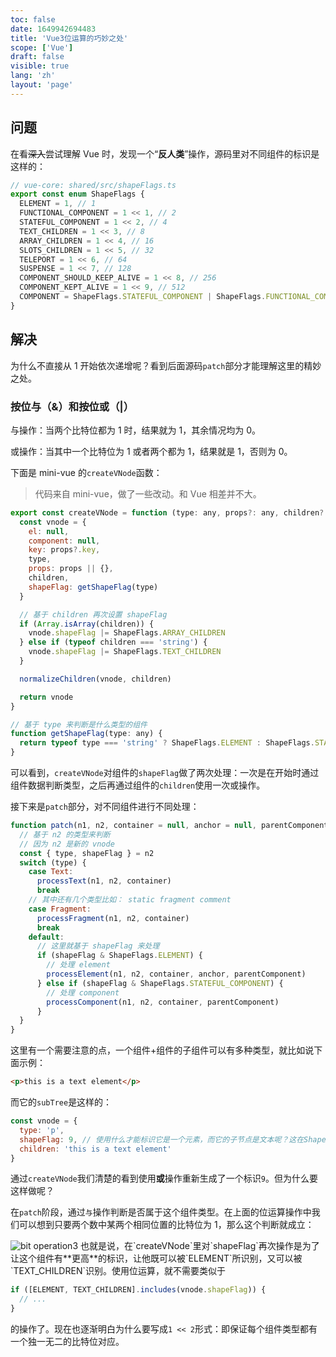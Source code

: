 ```yaml
---
toc: false
date: 1649942694483
title: 'Vue3位运算的巧妙之处'
scope: ['Vue']
draft: false
visible: true
lang: 'zh'
layout: 'page'
---
```


## 问题

在看~~深入~~尝试理解 Vue 时，发现一个“**反人类**”操作，源码里对不同组件的标识是这样的：

```typescript
// vue-core: shared/src/shapeFlags.ts
export const enum ShapeFlags {
  ELEMENT = 1, // 1
  FUNCTIONAL_COMPONENT = 1 << 1, // 2
  STATEFUL_COMPONENT = 1 << 2, // 4
  TEXT_CHILDREN = 1 << 3, // 8
  ARRAY_CHILDREN = 1 << 4, // 16
  SLOTS_CHILDREN = 1 << 5, // 32
  TELEPORT = 1 << 6, // 64
  SUSPENSE = 1 << 7, // 128
  COMPONENT_SHOULD_KEEP_ALIVE = 1 << 8, // 256
  COMPONENT_KEPT_ALIVE = 1 << 9, // 512
  COMPONENT = ShapeFlags.STATEFUL_COMPONENT | ShapeFlags.FUNCTIONAL_COMPONENT // 6
}
```

## 解决

为什么不直接从 1 开始依次递增呢？看到后面源码`patch`部分才能理解这里的精妙之处。

### 按位与（&）和按位或（|）

与操作：当两个比特位都为 1 时，结果就为 1，其余情况均为 0。

<CenterImg src="https://res.zrain.fun/images/2022/04/bit%20operation1-6cf5016a8296c3f620251c3a6f5a777c.png" alt="bit operation1" zoom="30%" />

或操作：当其中一个比特位为 1 或者两个都为 1，结果就是 1，否则为 0。

<CenterImg src="https://res.zrain.fun/images/2022/04/bit%20operation1%20-1--fb49bca971ed23123bd0ab6a2073fd06.png" alt="bit operation2" zoom="30%" />

下面是 mini-vue 的`createVNode`函数：

> 代码来自 mini-vue，做了一些改动。和 Vue 相差并不大。

```javascript
export const createVNode = function (type: any, props?: any, children?: string | Array<any>) {
  const vnode = {
    el: null,
    component: null,
    key: props?.key,
    type,
    props: props || {},
    children,
    shapeFlag: getShapeFlag(type)
  }

  // 基于 children 再次设置 shapeFlag
  if (Array.isArray(children)) {
    vnode.shapeFlag |= ShapeFlags.ARRAY_CHILDREN
  } else if (typeof children === 'string') {
    vnode.shapeFlag |= ShapeFlags.TEXT_CHILDREN
  }

  normalizeChildren(vnode, children)

  return vnode
}

// 基于 type 来判断是什么类型的组件
function getShapeFlag(type: any) {
  return typeof type === 'string' ? ShapeFlags.ELEMENT : ShapeFlags.STATEFUL_COMPONENT
}
```

可以看到，`createVNode`对组件的`shapeFlag`做了两次处理：一次是在开始时通过组件数据判断类型，之后再通过组件的`children`使用一次或操作。

接下来是`patch`部分，对不同组件进行不同处理：

```javascript
function patch(n1, n2, container = null, anchor = null, parentComponent = null) {
  // 基于 n2 的类型来判断
  // 因为 n2 是新的 vnode
  const { type, shapeFlag } = n2
  switch (type) {
    case Text:
      processText(n1, n2, container)
      break
    // 其中还有几个类型比如： static fragment comment
    case Fragment:
      processFragment(n1, n2, container)
      break
    default:
      // 这里就基于 shapeFlag 来处理
      if (shapeFlag & ShapeFlags.ELEMENT) {
        // 处理 element
        processElement(n1, n2, container, anchor, parentComponent)
      } else if (shapeFlag & ShapeFlags.STATEFUL_COMPONENT) {
        // 处理 component
        processComponent(n1, n2, container, parentComponent)
      }
  }
}
```

这里有一个需要注意的点，一个组件+组件的子组件可以有多种类型，就比如说下面示例：

```html
<p>this is a text element</p>
```

而它的`subTree`是这样的：

```javascript
const vnode = {
  type: 'p',
  shapeFlag: 9, // 使用什么才能标识它是一个元素，而它的子节点是文本呢？这在ShapeFlags可没有
  children: 'this is a text element'
}
```

通过`createVNode`我们清楚的看到使用**或**操作重新生成了一个标识`9`。但为什么要这样做呢？

在`patch`阶段，通过`与`操作判断是否属于这个组件类型。在上面的位运算操作中我们可以想到只要两个数中某两个相同位置的比特位为 1，那么这个判断就成立：

<img src="https://res.zrain.fun/images/2022/04/bit%20operation1-c273ab00f3b0bc4bf4f2da2ad6a93436.png" alt="bit operation3" />
也就是说，在`createVNode`里对`shapeFlag`再次操作是为了让这个组件有**更高**的标识，让他既可以被`ELEMENT`所识别，又可以被`TEXT_CHILDREN`识别。使用位运算，就不需要类似于

```javascript
if ([ELEMENT, TEXT_CHILDREN].includes(vnode.shapeFlag)) {
  // ...
}
```

的操作了。现在也逐渐明白为什么要写成`1 << 2`形式：即保证每个组件类型都有一个独一无二的比特位对应。
